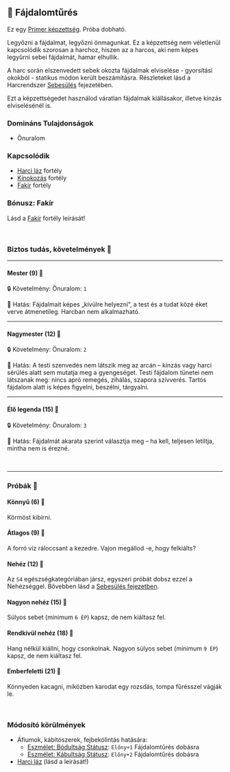 ## 🔵 Fájdalomtűrés

Ez egy [Primer képzettség](../017_primer_szekunder_ismeretek.md). Próba dobható.

Legyőzni a fájdalmat, legyőzni önmagunkat. Ez a képzettség nem véletlenül kapcsolódik szorosan a harchoz, hiszen az a harcos, aki nem képes legyűrni sebei fájdalmát, hamar elhullik. 

A harc során elszenvedett sebek okozta fájdalmak elviselése - gyorsítási okokból - statikus módon került beszámításra. Részleteket lásd a Harcrendszer [Sebesülés](../061_03_sebesules.md#f%C3%A1jdalomt%C5%B1r%C3%A9s-harc-k%C3%B6zben) fejezetében.

Ezt a képzettségedet használod váratlan fájdalmak kiállásakor, illetve kínzás elviselésénél is.

### Domináns Tulajdonságok

- Önuralom

### Kapcsolódik

- [Harci láz](../fortelyok.harci/harci_laz.md) fortély
- [Kínokozás](../fortelyok.harci/kinokozas.md) fortély
- [Fakír](../fortelyok.altalanos/fakir.md) fortély

### Bónusz: Fakír

Lásd a [Fakír](../fortelyok.altalanos/fakir.md) fortély leírását!

<br />

### Biztos tudás, követelmények 📖

---
#### Mester (9) 📖

🔒 Követelmény: Önuralom: `1`

🌟 Hatás: Fájdalmait képes „kívülre helyezni”, a test és a tudat közé éket verve átmenetileg. Harcban nem alkalmazható.

---
#### Nagymester (12) 📖

🔒 Követelmény:  Önuralom: `2`

🌟 Hatás: A testi szenvedés nem látszik meg az arcán – kínzás vagy harci sérülés alatt sem mutatja meg a gyengeséget. Testi fájdalom tünetei nem látszanak meg: nincs apró remegés, zihálás, szapora szívverés. Tartós fájdalom alatt is képes figyelni, beszélni, tárgyalni.

---
#### Élő legenda (15) 📖

🔒 Követelmény:  Önuralom: `3`

🌟 Hatás: Fájdalmát akarata szerint választja meg – ha kell, teljesen letiltja, mintha nem is érezné.

<br />

---
### Próbák 🎲 

#### Könnyű (6) 🎲 

Körmöst kibírni.

#### Átlagos (9) 🎲 

A forró víz ráloccsant a kezedre. Vajon megállod -e, hogy felkiálts?

#### Nehéz (12) 🎲 

Az `S4` egészségkategóriában jársz, egyszeri próbát dobsz ezzel a Nehézséggel. Bővebben lásd a [Sebesülés fejezetben](../061_03_sebesules.md#s4-kateg%C3%B3ri%C3%A1s-f%C3%A1jdalomt%C5%B1r%C3%A9s).

#### Nagyon nehéz (15) 🎲 

Súlyos sebet (minimum `6 ÉP`) kapsz, de nem kiáltasz fel.

#### Rendkívül nehéz (18) 🎲 

Hang nélkül kiállni, hogy csonkolnak. Nagyon súlyos sebet (minimum `9 ÉP`) kapsz, de nem kiáltasz fel.

#### Emberfeletti (21) 🎲 

Könnyeden kacagni, miközben karodat egy rozsdás, tompa fűrésszel vágják le.

<br />

### Módosító körülmények

- Áfiumok, kábítószerek, fejbekólintás hatására:
  - [Eszmélet: Bódultság Státusz](../082_statuszok.md#%EF%B8%8F-eszm%C3%A9let-1-b%C3%B3dults%C3%A1g): `Előny+1` Fájdalomtűrés dobásra
  - [Eszmélet: Kábultság Státusz](../082_statuszok.md#%EF%B8%8F-eszm%C3%A9let-2-k%C3%A1bults%C3%A1g): `Előny+2` Fájdalomtűrés dobásra
- [Harci láz](../fortelyok.harci/harci_laz.md) (lásd a leírását!)
